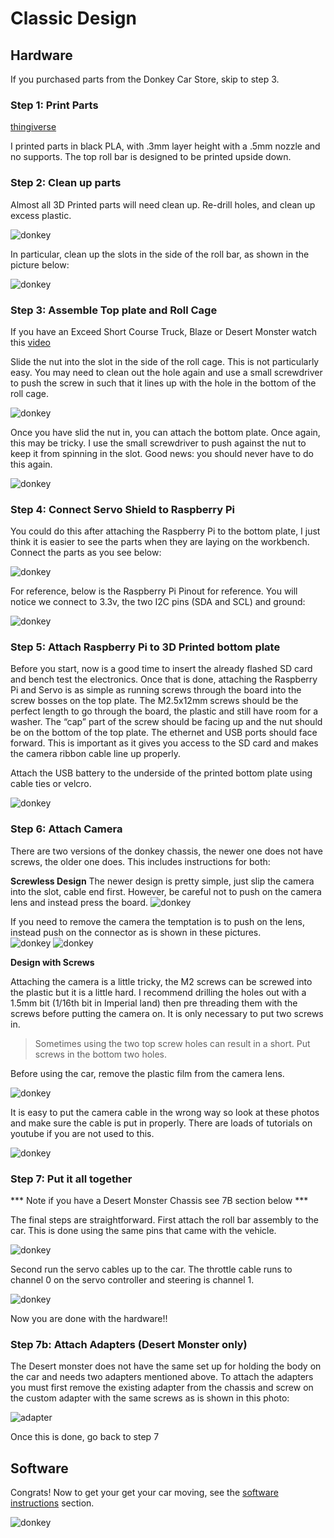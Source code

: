 # Classic Design

## Hardware

If you purchased parts from the Donkey Car Store, skip to step 3.

### Step 1: Print Parts

[thingiverse](https://www.thingiverse.com/thing:2260575)

I printed parts in black PLA, with .3mm layer height with a .5mm nozzle and no supports.  The top roll bar is designed to be printed upside down.  

### Step 2: Clean up parts
Almost all 3D Printed parts will need clean up.  Re-drill holes, and clean up excess plastic.

![donkey](../assets/build_hardware/2a.png)

In particular, clean up the slots in the side of the roll bar, as shown in the picture below:

![donkey](../assets/build_hardware/2b.png)

### Step 3: Assemble Top plate and Roll Cage

If you have an Exceed Short Course Truck, Blaze or Desert Monster watch this [video](https://youtu.be/UucnCmCAGTI)

Slide the nut into the slot in the side of the roll cage.  This is not particularly easy.  You may need to clean out the hole again and use a small screwdriver to push the screw in such that it lines up with the hole in the bottom of the roll cage.

![donkey](../assets/build_hardware/3a.png)

Once you have slid the nut in, you can attach the bottom plate.  Once again, this may be tricky.  I use the small screwdriver to push against the nut to keep it from spinning in the slot.  Good news: you should never have to do this again.

![donkey](../assets/build_hardware/3b.png)


### Step 4: Connect Servo Shield to Raspberry Pi

You could do this after attaching the Raspberry Pi to the bottom plate, I just think it is easier to see the parts when they are laying on the workbench.  Connect the parts as you see below:

![donkey](../assets/build_hardware/4a.png)

For reference, below is the Raspberry Pi Pinout for reference.  You will notice we connect to 3.3v, the two I2C pins (SDA and SCL) and ground:

![donkey](../assets/build_hardware/4b.png)

### Step 5: Attach Raspberry Pi to 3D Printed bottom plate

Before you start, now is a good time to insert the already flashed SD card and bench test the electronics.  Once that is done, attaching the Raspberry Pi and Servo is as simple as running screws through the board into the screw bosses on the top plate.  The M2.5x12mm screws should be the perfect length to go through the board, the plastic and still have room for a washer.  The “cap” part of the screw should be facing up and the nut should be on the bottom of the top plate.  The ethernet and USB ports should face forward.  This is important as it gives you access to the SD card and makes the camera ribbon cable line up properly.

Attach the USB battery to the underside of the printed bottom plate using cable ties or velcro.

![donkey](../assets/build_hardware/5ab.png)

### Step 6: Attach Camera

There are two versions of the donkey chassis, the newer one does not have screws, the older one does. This includes instructions for both:

**Screwless Design**
The newer design is pretty simple, just slip the camera into the slot, cable end first.  However, be careful not to push on the camera lens and instead press the board.
![donkey](../assets/build_hardware/assemble_camera.jpg)

If you need to remove the camera the temptation is to push on the lens, instead push on the connector as is shown in these pictures.  
![donkey](../assets/build_hardware/Remove--good.jpg) ![donkey](../assets/build_hardware/Remove--bad.jpg)

**Design with Screws**

Attaching the camera is a little tricky, the M2 screws can be screwed into the plastic but it is a little hard.  I recommend drilling the holes out with a 1.5mm bit (1/16th bit in Imperial land) then pre threading them with the screws before putting the camera on. It is only necessary to put two screws in.

>Sometimes using the two top screw holes can result in a short. Put screws in the bottom two holes.

Before using the car, remove the plastic film from the camera lens.

![donkey](../assets/build_hardware/6a.png)

It is easy to put the camera cable in the wrong way so look at these photos and make sure the cable is put in properly.  There are loads of tutorials on youtube if you are not used to this.

![donkey](../assets/build_hardware/6b.png)

### Step 7: Put it all together

*** Note if you have a Desert Monster Chassis see 7B section below ***

The final steps are straightforward.  First attach the roll bar assembly to the car.  This is done using the same pins that came with the vehicle.  

![donkey](../assets/build_hardware/7a.png)

Second run the servo cables up to the car.  The throttle cable runs to channel 0 on the servo controller and steering is channel 1.

![donkey](../assets/build_hardware/7b.png)

Now you are done with the hardware!!

### Step 7b: Attach Adapters (Desert Monster only)

The Desert monster does not have the same set up for holding the body on the car and needs two adapters mentioned above.  To attach the adapters you must first remove the existing adapter from the chassis and screw on the custom adapter with the same screws as is shown in this photo:

![adapter](../assets/build_hardware/Desert_Monster_adapter.png)

Once this is done, go back to step 7

## Software

Congrats!  Now to get your get your car moving, see the [software instructions](install_software.md) section.

![donkey](../assets/build_hardware/donkey2.png)
